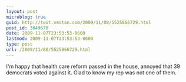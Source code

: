 ```yaml
---
layout: post
microblog: true
guid: http://twit.vmstan.com/2009/11/08/5525866729.html
post_id: 3049678
date: 2009-11-07T23:53:53-0600
lastmod: 2009-11-07T23:53:53-0600
type: post
url: /2009/11/08/5525866729.html
---
```

I'm happy that health care reform passed in the house,  annoyed that 39 democrats voted against it. Glad to know my rep was not one of them.
